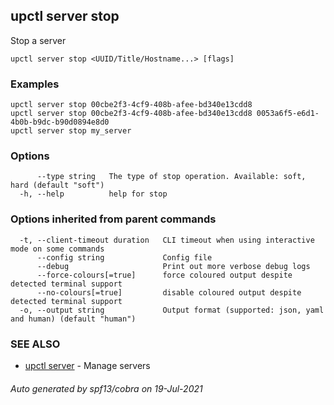 ## upctl server stop

Stop a server

```
upctl server stop <UUID/Title/Hostname...> [flags]
```

### Examples

```
upctl server stop 00cbe2f3-4cf9-408b-afee-bd340e13cdd8
upctl server stop 00cbe2f3-4cf9-408b-afee-bd340e13cdd8 0053a6f5-e6d1-4b0b-b9dc-b90d0894e8d0
upctl server stop my_server
```

### Options

```
      --type string   The type of stop operation. Available: soft, hard (default "soft")
  -h, --help          help for stop
```

### Options inherited from parent commands

```
  -t, --client-timeout duration   CLI timeout when using interactive mode on some commands
      --config string             Config file
      --debug                     Print out more verbose debug logs
      --force-colours[=true]      force coloured output despite detected terminal support
      --no-colours[=true]         disable coloured output despite detected terminal support
  -o, --output string             Output format (supported: json, yaml and human) (default "human")
```

### SEE ALSO

* [upctl server](upctl_server.md)	 - Manage servers

###### Auto generated by spf13/cobra on 19-Jul-2021
